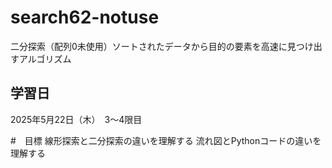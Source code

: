 # search62-notuse
二分探索（配列0未使用）ソートされたデータから目的の要素を高速に見つけ出すアルゴリズム

## 学習日
2025年5月22日（木）　3～4限目

#　目標
線形探索と二分探索の違いを理解する
流れ図とPythonコードの違いを理解する